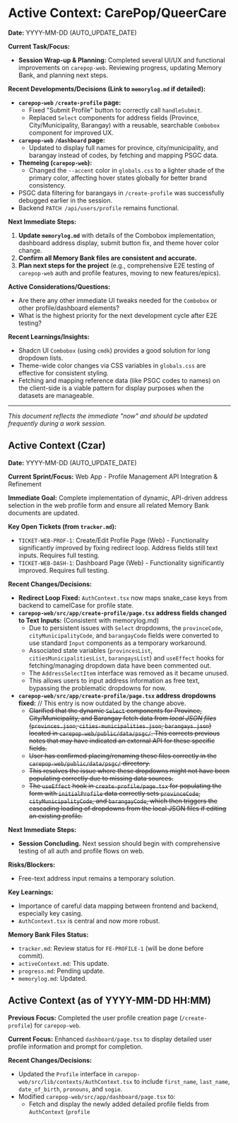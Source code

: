 # Active Context: CarePop/QueerCare

**Date:** YYYY-MM-DD (AUTO_UPDATE_DATE)

**Current Task/Focus:**
*   **Session Wrap-up & Planning:** Completed several UI/UX and functional improvements on `carepop-web`. Reviewing progress, updating Memory Bank, and planning next steps.

**Recent Developments/Decisions (Link to `memorylog.md` if detailed):**
*   **`carepop-web` `/create-profile` page:**
    *   Fixed "Submit Profile" button to correctly call `handleSubmit`.
    *   Replaced `Select` components for address fields (Province, City/Municipality, Barangay) with a reusable, searchable `Combobox` component for improved UX.
*   **`carepop-web` `/dashboard` page:**
    *   Updated to display full names for province, city/municipality, and barangay instead of codes, by fetching and mapping PSGC data.
*   **Themeing (`carepop-web`):**
    *   Changed the `--accent` color in `globals.css` to a lighter shade of the primary color, affecting hover states globally for better brand consistency.
*   PSGC data filtering for barangays in `/create-profile` was successfully debugged earlier in the session.
*   Backend `PATCH /api/users/profile` remains functional.

**Next Immediate Steps:**
1.  **Update `memorylog.md`** with details of the Combobox implementation, dashboard address display, submit button fix, and theme hover color change.
2.  **Confirm all Memory Bank files are consistent and accurate.**
3.  **Plan next steps for the project** (e.g., comprehensive E2E testing of `carepop-web` auth and profile features, moving to new features/epics).

**Active Considerations/Questions:**
*   Are there any other immediate UI tweaks needed for the `Combobox` or other profile/dashboard elements?
*   What is the highest priority for the next development cycle after E2E testing?

**Recent Learnings/Insights:**
*   Shadcn UI `Combobox` (using `cmdk`) provides a good solution for long dropdown lists.
*   Theme-wide color changes via CSS variables in `globals.css` are effective for consistent styling.
*   Fetching and mapping reference data (like PSGC codes to names) on the client-side is a viable pattern for display purposes when the datasets are manageable.

---

*This document reflects the immediate "now" and should be updated frequently during a work session.*

## Active Context (Czar)

**Date:** YYYY-MM-DD (AUTO_UPDATE_DATE)

**Current Sprint/Focus:** Web App - Profile Management API Integration & Refinement

**Immediate Goal:** Complete implementation of dynamic, API-driven address selection in the web profile form and ensure all related Memory Bank documents are updated.

**Key Open Tickets (from `tracker.md`):**
*   `TICKET-WEB-PROF-1`: Create/Edit Profile Page (Web) - Functionality significantly improved by fixing redirect loop. Address fields still text inputs. Requires full testing.
*   `TICKET-WEB-DASH-1`: Dashboard Page (Web) - Functionality significantly improved. Requires full testing.

**Recent Changes/Decisions:**
*   **Redirect Loop Fixed:** `AuthContext.tsx` now maps snake_case keys from backend to camelCase for profile state.
*   **`carepop-web/src/app/create-profile/page.tsx` address fields changed to Text Inputs:** (Consistent with memorylog.md)
    *   Due to persistent issues with `Select` dropdowns, the `provinceCode`, `cityMunicipalityCode`, and `barangayCode` fields were converted to use standard `Input` components as a temporary workaround.
    *   Associated state variables (`provincesList`, `citiesMunicipalitiesList`, `barangaysList`) and `useEffect` hooks for fetching/managing dropdown data have been commented out.
    *   The `AddressSelectItem` interface was removed as it became unused.
    *   This allows users to input address information as free text, bypassing the problematic dropdowns for now.
*   **`carepop-web/src/app/create-profile/page.tsx` address dropdowns fixed:** // This entry is now outdated by the change above.
    *   ~~Clarified that the dynamic `Select` components for Province, City/Municipality, and Barangay fetch data from *local JSON files* (`provinces.json`, `cities-municipalities.json`, `barangays.json`) located in `carepop-web/public/data/psgc/`. This corrects previous notes that may have indicated an external API for these specific fields.~~
    *   ~~User has confirmed placing/renaming these files correctly in the `carepop-web/public/data/psgc/` directory.~~
    *   ~~This resolves the issue where these dropdowns might not have been populating correctly due to missing data sources.~~
    *   ~~The `useEffect` hook in `create-profile/page.tsx` for populating the form with `initialProfile` data correctly sets `provinceCode`, `cityMunicipalityCode`, and `barangayCode`, which then triggers the cascading loading of dropdowns from the local JSON files if editing an existing profile.~~

**Next Immediate Steps:**
*   **Session Concluding.** Next session should begin with comprehensive testing of all auth and profile flows on web.

**Risks/Blockers:**
*   Free-text address input remains a temporary solution.

**Key Learnings:**
*   Importance of careful data mapping between frontend and backend, especially key casing.
*   `AuthContext.tsx` is central and now more robust.

**Memory Bank Files Status:**
*   `tracker.md`: Review status for `FE-PROFILE-1` (will be done before commit).
*   `activeContext.md`: This update.
*   `progress.md`: Pending update.
*   `memorylog.md`: Updated.

## Active Context (as of YYYY-MM-DD HH:MM)

**Previous Focus:** Completed the user profile creation page (`/create-profile`) for `carepop-web`.

**Current Focus:** Enhanced `dashboard/page.tsx` to display detailed user profile information and prompt for completion.

**Recent Changes/Decisions:**
*   Updated the `Profile` interface in `carepop-web/src/lib/contexts/AuthContext.tsx` to include `first_name`, `last_name`, `date_of_birth`, `pronouns`, and `sogie`.
*   Modified `carepop-web/src/app/dashboard/page.tsx` to:
    *   Fetch and display the newly added detailed profile fields from `AuthContext` (`profile`